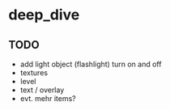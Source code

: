 # deep_dive

## TODO
- add light object (flashlight) turn on and off
- textures
- level
- text / overlay
- evt. mehr items?
